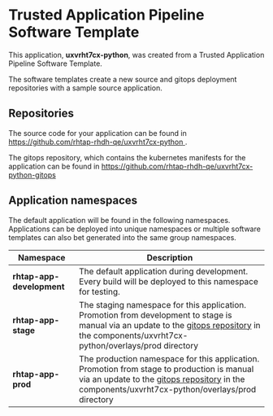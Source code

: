 # Trusted Application Pipeline Software Template

This application, **uxvrht7cx-python**, was created from a Trusted Application Pipeline Software Template.

The software templates create a new source and gitops deployment repositories with a sample source application. 

## Repositories

The source code for your application can be found in [https://github.com/rhtap-rhdh-qe/uxvrht7cx-python ](https://github.com/rhtap-rhdh-qe/uxvrht7cx-python ).
 
The gitops repository, which contains the kubernetes manifests for the application can be found in 
[https://github.com/rhtap-rhdh-qe/uxvrht7cx-python-gitops ](https://github.com/rhtap-rhdh-qe/uxvrht7cx-python-gitops ) 

## Application namespaces 

The default application will be found in the following namespaces. Applications can be deployed into unique namespaces or multiple software templates can also bet generated into the same group namespaces.  

|  Namespace   |  Description   |  
| -------- | -------- |   
| **rhtap-app-development** | The default application during development. Every build will be deployed to this namespace for testing. | 
| **rhtap-app-stage** | The staging namespace for this application. Promotion from development to stage is manual via an update to the [gitops repository](https://github.com/rhtap-rhdh-qe/uxvrht7cx-python-gitops ) in the components/uxvrht7cx-python/overlays/prod directory |  
| **rhtap-app-prod** | The production namespace for this application. Promotion from stage to production is manual via an update to the [gitops repository](https://github.com/rhtap-rhdh-qe/uxvrht7cx-python-gitops ) in the components/uxvrht7cx-python/overlays/prod directory | 